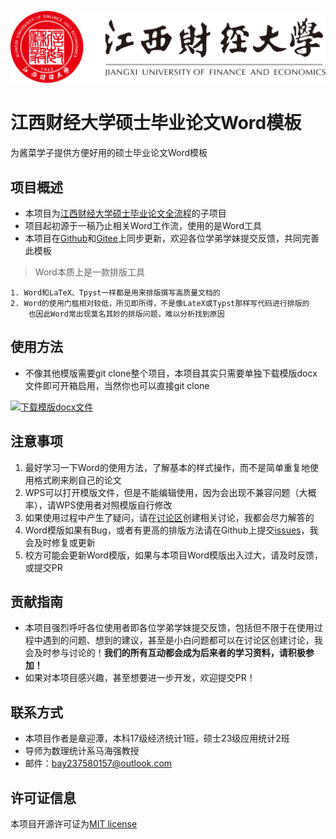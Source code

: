 [![jxufe](assets/江西财经大学相关元素/江西财经大学-logo.svg)](https://www.jxufe.edu.cn/)

# 江西财经大学硕士毕业论文Word模板

为酱菜学子提供方便好用的硕士毕业论文Word模板

## 项目概述​

- 本项目为[江西财经大学硕士毕业论文全流程](https://github.com/MaxforCherubim/Jxufe-master-thesis-process)的子项目
- 项目起初源于一稿乃止相关Word工作流，使用的是Word工具
- 本项目在[Github](https://github.com/MaxforCherubim/Jxufe-master-thesis-Word-template)和[Gitee](https://gitee.com/maxforcherubim/Jxufe-master-thesis-Word-template)上同步更新，欢迎各位学弟学妹提交反馈，共同完善此模板

> Word本质上是一款排版工具

    1. Word和LaTeX、Tpyst一样都是用来排版撰写高质量文档的
    2. Word的使用门槛相对较低，所见即所得，不是像LateX或Typst那样写代码进行排版的
        也因此Word常出现莫名其妙的排版问题，难以分析找到原因

## 使用方法​

- 不像其他模版需要git clone整个项目，本项目其实只需要单独下载模版docx文件即可开箱启用，当然你也可以直接git clone

[![下载模版docx文件](https://custom-icon-badges.demolab.com/badge/-Download-blue?style=for-the-badge&logo=download&logoColor=white "下载模版docx文件")](https://raw.githubusercontent.com/MaxforCherubim/Jxufe-master-thesis-Word-template/main/%E6%B1%9F%E8%A5%BF%E8%B4%A2%E7%BB%8F%E5%A4%A7%E5%AD%A6%E7%A1%95%E5%A3%AB%E5%AD%A6%E4%BD%8D%E8%AE%BA%E6%96%87word%E6%A8%A1%E6%9D%BF.docx)

## 注意事项​

1. 最好学习一下Word的使用方法，了解基本的样式操作，而不是简单重复地使用格式刷来刷自己的论文
2. WPS可以打开模版文件，但是不能编辑使用，因为会出现不兼容问题（大概率），请WPS使用者对照模版自行修改
3. 如果使用过程中产生了疑问，请在[讨论区](https://github.com/MaxforCherubim/Jxufe-thesis-defence-Revealjs-template/discussions)创建相关讨论，我都会尽力解答的
4. Word模版如果有Bug，或者有更高的排版方法请在Github上提交[issues](https://github.com/MaxforCherubim/Jxufe-thesis-defence-Revealjs-template/issues)，我会及时修复或更新
5. 校方可能会更新Word模版，如果与本项目Word模版出入过大，请及时反馈，或提交PR

## 贡献指南​

- 本项目强烈呼吁各位使用者即各位学弟学妹提交反馈，包括但不限于在使用过程中遇到的问题、想到的建议，甚至是小白问题都可以在讨论区创建讨论，我会及时参与讨论的！**我们的所有互动都会成为后来者的学习资料，请积极参加！**
- 如果对本项目感兴趣，甚至想要进一步开发，欢迎提交PR！

## 联系方式​

- 本项目作者是章迎潭，本科17级经济统计1班，硕士23级应用统计2班
- 导师为数理统计系马海强教授
- 邮件：<EMAIL><bay237580157@outlook.com>

## 许可证信息​

本项目开源许可证为[MIT license](https://opensource.org/license/mit/)
